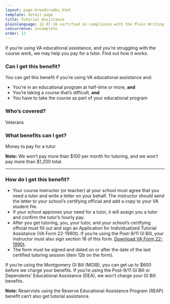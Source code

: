 ```yaml
---
layout: page-breadcrumbs.html
template: detail-page
title: Tutorial Assistance
plainlanguage: 12-07-16 certified in compliance with the Plain Writing Act
concurrence: incomplete
order: 12
---
```


<div class="va-introtext">

If you’re using VA educational assistance, and you’re struggling with the course work, we may help you pay for a tutor. Find out how it works.

</div>


<div class="feature" markdown="1">

### Can I get this benefit?
You can get this benefit if you’re using VA educational assistance and:
  - You’re in an educational program at half-time or more, **and**
  - You’re taking a course that’s difficult, **and**
  - You have to take the course as part of your educational program

### Who’s covered?
Veterans
</div>

### What benefits can I get?

Money to pay for a tutor

**Note:** 
We won’t pay more than $100 per month for tutoring, and we won’t pay more than $1,200 total.

-----

### How do I get this benefit?

- Your course instructor (or teacher) at your school must agree that you need a tutor and write a letter on your behalf. The instructor should send the letter to your school’s certifying official and add a copy to your VA student file.
- If your school approves your need for a tutor, it will assign you a tutor and confirm the tutor’s hourly pay.
- After you get tutoring, you, your tutor, and your school’s certifying official must fill out and sign an Application for Individualized Tutorial Assistance (VA Form 22-1990t). If you’re using the Post-9/11 GI Bill, your instructor must also sign section 18 of this form. [Download VA Form 22-1990t](https://www.vba.va.gov/pubs/forms/vba-22-1990t-are.pdf).
- The form must be signed and dated on or after the date of the last certified tutoring session (item 12b on the form).

If you’re using the Montgomery GI Bill (MGIB), you can get up to $600 before we charge your benefits. 
If you’re using the Post-9/11 GI Bill or Dependents’ Educational Assistance (DEA), we won’t charge your GI Bill benefits.

**Note:** Reservists using the Reserve Educational Assistance Program (REAP) benefit can’t also get tutorial assistance.
